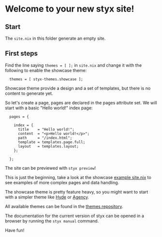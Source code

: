 # Welcome to your new styx site!

## Start

The `site.nix` in this folder generate an empty site.


## First steps

Find the line saying `themes = [ ];` in `site.nix` and change it with the following to enable the showcase theme:

```
  themes = [ styx-themes.showcase ];
```

Showcase theme provide a design and a set of templates, but there is no content to generate yet.

So let's create a page, pages are declared in the pages attribute set. We will start with a  basic "Hello world!" index page:

```
  pages = {
 
    index = {
      title    = "Hello world!";
      content  = "<p>Hello world!</p>";
      path     = "/index.html";
      template = templates.page.full;
      layout   = templates.layout;
    };

  };
```

The site can be previewed with `styx preview`!

This is just the beginning, take a look at the showcase [example site.nix](https://github.com/styx-static/styx-theme-showcase/blob/master/example/site.nix) to see examples of more complex pages and data handling.

The showcase theme is pretty feature heavy, so you might want to start with a simpler theme like [Hyde](https://github.com/styx-static/styx-theme-hyde) or [Agency](https://github.com/styx-static/styx-theme-agency).

All available themes can be found in the [themes repository](https://github.com/styx-static/themes).

The documentation for the current version of styx can be opened in a browser by running the `styx manual` command.

Have fun!
